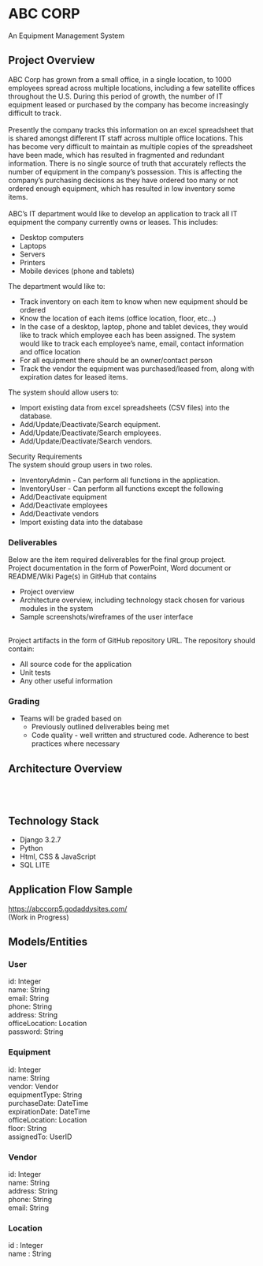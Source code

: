 # ABC CORP
An Equipment Management System

## Project Overview
ABC Corp has grown from a small office, in a single location, to 1000 employees spread across multiple locations, including a few satellite offices throughout the U.S. During this period of growth, the number of IT equipment leased or purchased by the company has become increasingly difficult to track.
<br/><br/>
Presently the company tracks this information on an excel spreadsheet that is shared amongst different IT staff across multiple office locations. This has become very difficult to maintain as multiple copies of the spreadsheet have been made, which has resulted in fragmented and redundant information. There is no single source of truth that accurately reflects the number of equipment in the company’s possession. This is affecting the company’s purchasing decisions as they have ordered too many or not ordered enough equipment, which has resulted in low inventory some items.
<br/><br/>
ABC’s IT department would like to develop an application to track all IT equipment the company currently owns or leases. This includes:
<br/>
* Desktop computers
* Laptops
* Servers
* Printers
* Mobile devices (phone and tablets)

The department would like to:
<br/>
* Track inventory on each item to know when new equipment should be ordered
* Know the location of each items (office location, floor, etc...)
* In the case of a desktop, laptop, phone and tablet devices, they would like to track which employee each has been assigned. The system would like to track each employee’s name, email, contact information and office location
* For all equipment there should be an owner/contact person
* Track the vendor the equipment was purchased/leased from, along with expiration dates for leased items.

The system should allow users to:
<br/>
* Import existing data from excel spreadsheets (CSV files) into the database.
* Add/Update/Deactivate/Search equipment.
* Add/Update/Deactivate/Search employees.
* Add/Update/Deactivate/Search vendors.

Security Requirements<br/>
The system should group users in two roles.
<br/>
* InventoryAdmin - Can perform all functions in the application.
* InventoryUser - Can perform all functions except the following
* Add/Deactivate equipment
* Add/Deactivate employees
* Add/Deactivate vendors
* Import existing data into the database

### Deliverables
Below are the item required deliverables for the final group project.
 <br/>
Project documentation in the form of PowerPoint, Word document or README/Wiki Page(s) in GitHub that contains

* Project overview
* Architecture overview, including technology stack chosen for various modules in the system
* Sample screenshots/wireframes of the user interface
<br/>
Project artifacts in the form of GitHub repository URL. The repository should contain:

* All source code for the application
* Unit tests
* Any other useful information

### Grading
* Teams will be graded based on
	* Previously outlined deliverables being met
	* Code quality - well written and structured code. Adherence to best practices where necessary


## Architecture Overview
<br/><br/>

## Technology Stack
* Django 3.2.7
* Python
* Html, CSS & JavaScript
* SQL LITE


## Application Flow Sample
https://abccorp5.godaddysites.com/  <br/>
(Work in Progress)

## Models/Entities
### User
id: Integer <br/>
name: String <br/>
email: String <br/>
phone: String <br/>
address: String <br/>
officeLocation: Location <br/>
password: String

### Equipment
id: Integer <br/>
name: String <br/>
vendor: Vendor <br/>
equipmentType: String <br/>
purchaseDate: DateTime <br/>
expirationDate: DateTime <br/>
officeLocation: Location  <br/>
floor: String <br/>
assignedTo: UserID 

### Vendor
id: Integer <br/>
name: String <br/>
address: String <br/>
phone: String <br/>
email: String 

### Location
id : Integer <br/>
name : String 



